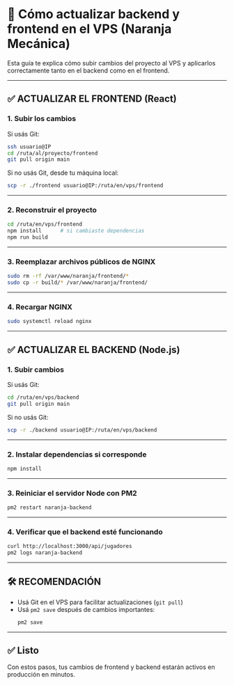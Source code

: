 # 🔁 Cómo actualizar backend y frontend en el VPS (Naranja Mecánica)

Esta guía te explica cómo subir cambios del proyecto al VPS y aplicarlos correctamente tanto en el backend como en el frontend.

---

## ✅ ACTUALIZAR EL FRONTEND (React)

### 1. Subir los cambios

Si usás Git:

```bash
ssh usuario@IP
cd /ruta/al/proyecto/frontend
git pull origin main
```

Si no usás Git, desde tu máquina local:

```bash
scp -r ./frontend usuario@IP:/ruta/en/vps/frontend
```

---

### 2. Reconstruir el proyecto

```bash
cd /ruta/en/vps/frontend
npm install      # si cambiaste dependencias
npm run build
```

---

### 3. Reemplazar archivos públicos de NGINX

```bash
sudo rm -rf /var/www/naranja/frontend/*
sudo cp -r build/* /var/www/naranja/frontend/
```

---

### 4. Recargar NGINX

```bash
sudo systemctl reload nginx
```

---

## ✅ ACTUALIZAR EL BACKEND (Node.js)

### 1. Subir cambios

Si usás Git:

```bash
cd /ruta/en/vps/backend
git pull origin main
```

Si no usás Git:

```bash
scp -r ./backend usuario@IP:/ruta/en/vps/backend
```

---

### 2. Instalar dependencias si corresponde

```bash
npm install
```

---

### 3. Reiniciar el servidor Node con PM2

```bash
pm2 restart naranja-backend
```

---

### 4. Verificar que el backend esté funcionando

```bash
curl http://localhost:3000/api/jugadores
pm2 logs naranja-backend
```

---

## 🛠️ RECOMENDACIÓN

- Usá Git en el VPS para facilitar actualizaciones (`git pull`)
- Usá `pm2 save` después de cambios importantes:
  ```bash
  pm2 save
  ```

---

## ✅ Listo

Con estos pasos, tus cambios de frontend y backend estarán activos en producción en minutos.